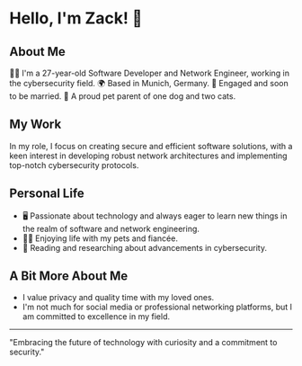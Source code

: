 # Hello, I'm Zack! 👋

## About Me

👨‍💻 I'm a 27-year-old Software Developer and Network Engineer, working in the cybersecurity field.
🌍 Based in Munich, Germany.
💞 Engaged and soon to be married.
🐾 A proud pet parent of one dog and two cats.

## My Work

In my role, I focus on creating secure and efficient software solutions, with a keen interest in developing robust network architectures and implementing top-notch cybersecurity protocols.

## Personal Life

- 🖥️ Passionate about technology and always eager to learn new things in the realm of software and network engineering.
- 🐶🐱 Enjoying life with my pets and fiancée.
- 📘 Reading and researching about advancements in cybersecurity.

## A Bit More About Me

- I value privacy and quality time with my loved ones.
- I'm not much for social media or professional networking platforms, but I am committed to excellence in my field.

---

"Embracing the future of technology with curiosity and a commitment to security."
